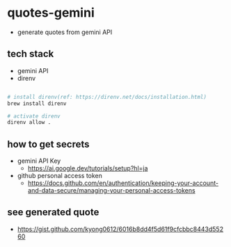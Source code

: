 # quotes-gemini

- generate quotes from gemini API

## tech stack

- gemini API
- direnv

```bash

# install direnv(ref: https://direnv.net/docs/installation.html)
brew install direnv

# activate direnv
direnv allow .

```

## how to get secrets

- gemini API Key
  - <https://ai.google.dev/tutorials/setup?hl=ja>
- github personal access token
  - <https://docs.github.com/en/authentication/keeping-your-account-and-data-secure/managing-your-personal-access-tokens>

## see generated quote

- <https://gist.github.com/kyong0612/6016b8dd4f5d61f9cfcbbc8443d55260>

